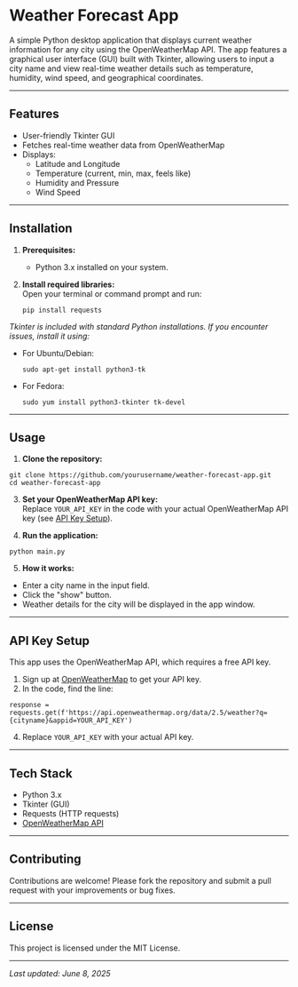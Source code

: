 # Weather Forecast App

A simple Python desktop application that displays current weather information for any city using the OpenWeatherMap API. The app features a graphical user interface (GUI) built with Tkinter, allowing users to input a city name and view real-time weather details such as temperature, humidity, wind speed, and geographical coordinates.

---

## Features

- User-friendly Tkinter GUI
- Fetches real-time weather data from OpenWeatherMap
- Displays:
  - Latitude and Longitude
  - Temperature (current, min, max, feels like)
  - Humidity and Pressure
  - Wind Speed

---

## Installation

1. **Prerequisites:**  
   - Python 3.x installed on your system.

2. **Install required libraries:**  
   Open your terminal or command prompt and run:
   ```
   pip install requests
   ```  
*Tkinter is included with standard Python installations. If you encounter issues, install it using:*
- For Ubuntu/Debian:
  ```
  sudo apt-get install python3-tk
  ```
- For Fedora:
  ```
  sudo yum install python3-tkinter tk-devel
  ```

---

## Usage

1. **Clone the repository:**
```
git clone https://github.com/yourusername/weather-forecast-app.git
cd weather-forecast-app
```
3. **Set your OpenWeatherMap API key:**  
Replace `YOUR_API_KEY` in the code with your actual OpenWeatherMap API key (see [API Key Setup](#api-key-setup)).

4. **Run the application:**
```
python main.py
```

5. **How it works:**  
- Enter a city name in the input field.
- Click the "show" button.
- Weather details for the city will be displayed in the app window.

---

## API Key Setup

This app uses the OpenWeatherMap API, which requires a free API key.

1. Sign up at [OpenWeatherMap](https://openweathermap.org/api) to get your API key.
2. In the code, find the line:
```
response = requests.get(f'https://api.openweathermap.org/data/2.5/weather?q={cityname}&appid=YOUR_API_KEY')
```
4. Replace `YOUR_API_KEY` with your actual API key.

---

## Tech Stack

- Python 3.x
- Tkinter (GUI)
- Requests (HTTP requests)
- [OpenWeatherMap API](https://openweathermap.org/api)

---

## Contributing

Contributions are welcome! Please fork the repository and submit a pull request with your improvements or bug fixes.

---

## License

This project is licensed under the MIT License.

---

_Last updated: June 8, 2025_

